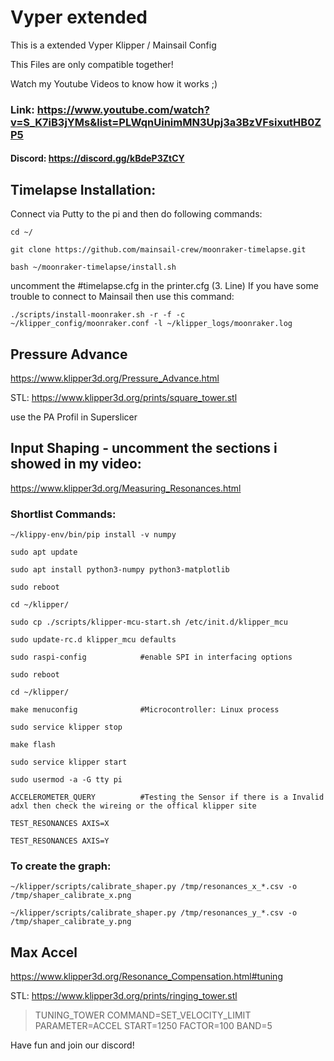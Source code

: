 # Vyper extended
This is a extended Vyper Klipper / Mainsail Config

This Files are only compatible together!

Watch my Youtube Videos to know how it works ;)

### Link: https://www.youtube.com/watch?v=S_K7iB3jYMs&list=PLWqnUinimMN3Upj3a3BzVFsixutHB0ZP5


#### Discord: https://discord.gg/kBdeP3ZtCY

## Timelapse Installation:

Connect via Putty to the pi and then do following commands:
```
cd ~/
```
```
git clone https://github.com/mainsail-crew/moonraker-timelapse.git
```
```
bash ~/moonraker-timelapse/install.sh
```

uncomment the #timelapse.cfg in the printer.cfg (3. Line)
If you have some trouble to connect to Mainsail then use this command:
```
./scripts/install-moonraker.sh -r -f -c ~/klipper_config/moonraker.conf -l ~/klipper_logs/moonraker.log
```


## Pressure Advance

https://www.klipper3d.org/Pressure_Advance.html

STL: https://www.klipper3d.org/prints/square_tower.stl

use the PA Profil in Superslicer


## Input Shaping - uncomment the sections i showed in my video:

https://www.klipper3d.org/Measuring_Resonances.html



### Shortlist Commands:
```
~/klippy-env/bin/pip install -v numpy
```
```
sudo apt update
```
```
sudo apt install python3-numpy python3-matplotlib
```
```
sudo reboot
```
```
cd ~/klipper/
```
```
sudo cp ./scripts/klipper-mcu-start.sh /etc/init.d/klipper_mcu
```
```
sudo update-rc.d klipper_mcu defaults
```
```
sudo raspi-config            #enable SPI in interfacing options
```
```
sudo reboot
```
```
cd ~/klipper/
```
```
make menuconfig              #Microcontroller: Linux process
```
```
sudo service klipper stop
```
```
make flash
```
```
sudo service klipper start
```
```
sudo usermod -a -G tty pi
```
```
ACCELEROMETER_QUERY          #Testing the Sensor if there is a Invalid adxl then check the wireing or the offical klipper site
```
```
TEST_RESONANCES AXIS=X
```
```
TEST_RESONANCES AXIS=Y
```

### To create the graph:

```
~/klipper/scripts/calibrate_shaper.py /tmp/resonances_x_*.csv -o /tmp/shaper_calibrate_x.png
```
```
~/klipper/scripts/calibrate_shaper.py /tmp/resonances_y_*.csv -o /tmp/shaper_calibrate_y.png
```


## Max Accel

https://www.klipper3d.org/Resonance_Compensation.html#tuning

STL: https://www.klipper3d.org/prints/ringing_tower.stl

>TUNING_TOWER COMMAND=SET_VELOCITY_LIMIT PARAMETER=ACCEL START=1250 FACTOR=100 BAND=5

Have fun and join our discord!


